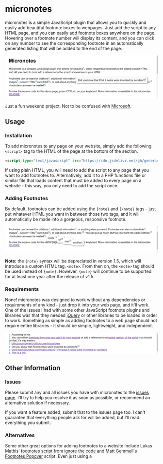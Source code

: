 # micronotes

micronotes is a simple JavaScript plugin that allows you to quickly and easily add beautiful footnote boxes to webpages. Just add the script to any HTML page, and you can easily add footnote boxes anywhere on the page. Hovering over a footnote number will display its content, and you can click on any number to see the corresponding footnote in an automatically generated listing that will be added to the end of the page.

![image](screenshots/1.png)

Just a fun weekend project. Not to be confused with [Microsoft](https://www.microsoft.com/en-us/).

## Usage

### Installation

To add micronotes to any page on your website, simply add the following `<script>` tag to the HTML of the page at the bottom of the <body> section.

```html
<script type="text/javascript" src="https://cdn.jsdelivr.net/gh/generic-github-user/micronotes@v1.0/micronotes.js"></script>
```

If using plain HTML, you will need to add the script to any page that you want to add footnotes to. Alternatively, add it to a PHP functions file or similar file that loads content that must be added to every page on a website - this way, you only need to add the script once.

### Adding Footnotes

By default, footnotes can be added using the `{note}` and `{/note}` tags - just put whatever HTML you want in between those two tags, and it will automatically be made into a gorgeous, responsive footnote.

![image](screenshots/2.png)

**Note:** the `{note}` syntax will be depreciated in version 1.5, which will introduce a custom HTML tag, `<note>`. From then on, the `<note>` tag should be used instead of `{note}`. However, `{note}` will continue to be supported for at least one year after the release of v1.5.

### Requirements

None! micronotes was designed to work without any dependencies or requirements of any kind - just drop it into your web page, and it'll work. One of the issues I had with some other JavaScript footnote plugins and libraries was that they needed [jQuery](https://jquery.com/) or other libraries to be loaded in order to work. Something as simple as adding footnotes to a web page should not require entire libraries - it should be simple, lightweight, and independent.

![image](screenshots/3.png)

## Other Information

### Issues

Please submit any and all issues you have with micronotes to the [issues page](https://github.com/generic-github-user/micronotes/issues). I'll try to help you resolve it as soon as possible, or recommend an alternative solution if necessary.

If you want a feature added, submit that to the issues page too. I can't guarantee that everything people ask for will be added, but I'll read everything you submit.

### Alternatives

Some other great options for adding footnotes to a website include Lukas Mathis' [footnotes script](http://ignorethecode.net/blog/2010/04/20/footnotes/) from [ignore the code](http://ignorethecode.net/blog/) and [Matt Gemmell](https://github.com/mattgemmell/footnotes-popover)'s [Footnotes Popover](https://github.com/mattgemmell/footnotes-popover) script. Even just using a <title> tag with a superscript element can work, but it's not extremely elegant. [CSS Script](https://www.cssscript.com/) also has a [footnote generator](https://www.cssscript.com/sticky-footnote-generator/), in case you're looking for something that doesn't require adding any scripts to your code.

If you want to add footnotes to a [WordPress](https://wordpress.org/) website, I recommend the [Easy Footnotes](https://wordpress.org/plugins/easy-footnotes/) plugin, since JavaScript doesn't work too well with WordPress.

There really aren't that many options when it comes to adding clean, modern footnotes to a web page, though. The issue I had with most of the existing solutions was that they looked outdated, were missing important features, or relied on jQuery or other JavaScript libraries. Hopefully I was able to improve upon the existing options, and maybe someone will find this little project useful.

## Technical Details

How it works.

### Footnote Styling

All of the CSS styling information used to add custom styling to footnotes is automatically added to the header section by the micronotes script. This includes classes for footnote numbers and boxes, as well as some layout information.

```css
* {
      box-sizing: border-box;
      -moz-box-sizing: border-box;
      -webkit-box-sizing: border-box;
}
.number {
      text-decoration: none;
      color: #2b5cad;
      transition: color 1s ease;
}
.number:hover {
      color: #6799ea;
      transition: color 1s ease;
}
.number:active {
      color: #96beff;
      transition: color 0.1s ease;
}
.note {
      background-color: #efefef;
      border-radius: 5px;
      box-shadow: 4px 4px 10px 2px #999;

      opacity: 0;

      padding: 1vw;
      margin: 0.1vw;
      position: absolute;
      visibility: hidden;

      transition: background-color 1s ease 0.25s, border-radius 1s ease 0.25s, box-shadow 1s ease 0.25s, opacity 1s ease, visibility 0s ease 1s;
}
.note:hover {
      background-color: #ffffff;
      border-radius: 15px;

      opacity: 1;
      visibility: visible;
      transition: background-color 1s ease 0s, border-radius 1s ease 0s, box-shadow 1s ease 0s, opacity 1s ease;
}
```
